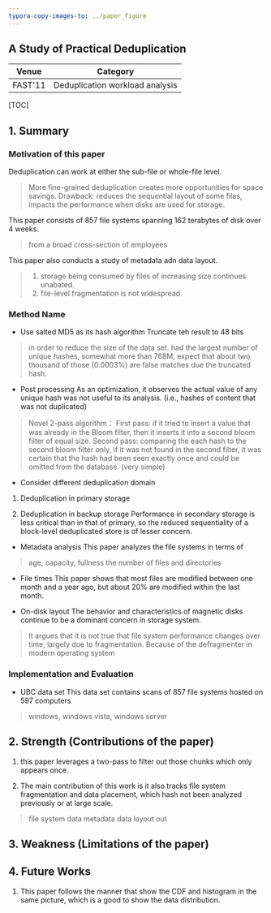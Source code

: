 ```yaml
---
typora-copy-images-to: ../paper_figure
---
```

A Study of Practical Deduplication
------------------------------------------
|           Venue            |       Category       |
| :------------------------: | :------------------: |
| FAST'11 | Deduplication workload analysis |
[TOC]

## 1. Summary
### Motivation of this paper
Deduplication can work at either the sub-file or whole-file level.
> More fine-grained deduplication creates more opportunities for space savings.
> Drawback: reduces the sequential layout of some files, impacts the performance when disks are used for storage.

This paper consists of 857 file systems spanning 162 terabytes of disk over 4 weeks.
> from a broad cross-section of employees

This paper also conducts a study of metadata adn data layout. 
> 1. storage being consumed by files of increasing size continues unabated.
> 2. file-level fragmentation is not widespread.

### Method Name

- Use salted MD5 as its hash algorithm
Truncate teh result to 48 bits 
> in order to reduce the size of the data set.
> had the largest number of unique hashes, somewhat more than 768M, expect that about two thousand of those (0.0003%) are false matches due the truncated hash.

- Post processing
As an optimization, it observes the actual value of any unique hash was not useful to its analysis. (i.e., hashes  of content that was not duplicated)
> Novel 2-pass algorithm：
> First pass: if it tried to insert a value that was already in the Bloom filter, then it inserts it into a second bloom filter of equal size.
> Second pass: comparing the each hash to the second bloom filter only, if it was not found in the second filter, it was certain that the hash had been seen exactly once and could be omitted from the database. (very simple)

- Consider different deduplication domain
1. Deduplication in primary storage


2. Deduplication in backup storage
Performance in secondary storage is less critical than in that of primary, so the reduced sequentiality of a block-level deduplicated store is of lesser concern.


- Metadata analysis
This paper analyzes the file systems in terms of 
> age, capacity, fullness
> the number of files and directories


- File times
This paper shows that most files are modified between one month and a year ago, but about 20% are modified within the last month.

- On-disk layout
The behavior and characteristics of magnetic disks continue to be a dominant concern in storage system.
> It argues that it is not true that file system performance changes over time, largely due to fragmentation.
> Because of the defragmenter in modern operating system

### Implementation and Evaluation
- UBC data set
This data set contains scans of 857 file systems hosted on 597 computers
> windows, windows vista, windows server

## 2. Strength (Contributions of the paper)
1. this paper leverages a two-pass to filter out those chunks which only appears once.

2. The main contribution of this work is it also tracks file system fragmentation and data placement, which hash not been analyzed previously or at large scale. 
> file system data
> metadata
> data layout out

## 3. Weakness (Limitations of the paper)

## 4. Future Works  
1. This paper follows the manner that show the CDF and histogram in the same picture, which is a good to show the data distribution.